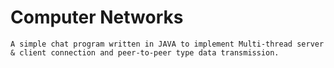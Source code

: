 # Computer Networks

    A simple chat program written in JAVA to implement Multi-thread server & client connection and peer-to-peer type data transmission.
